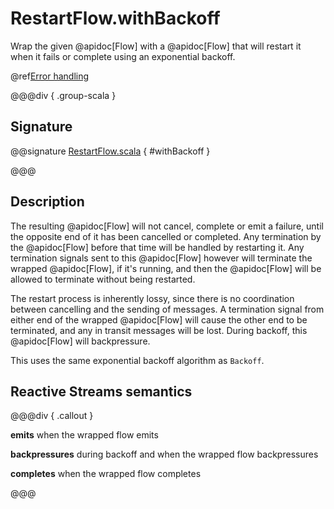 # RestartFlow.withBackoff

Wrap the given @apidoc[Flow] with a @apidoc[Flow] that will restart it when it fails or complete using an exponential backoff.

@ref[Error handling](../index.md#error-handling)

@@@div { .group-scala }

## Signature

@@signature [RestartFlow.scala](/akka-stream/src/main/scala/akka/stream/scaladsl/RestartFlow.scala) { #withBackoff }

@@@

## Description

The resulting @apidoc[Flow] will not cancel, complete or emit a failure, until the opposite end of it has been cancelled or
completed. Any termination by the @apidoc[Flow] before that time will be handled by restarting it. Any termination
signals sent to this @apidoc[Flow] however will terminate the wrapped @apidoc[Flow], if it's running, and then the @apidoc[Flow]
will be allowed to terminate without being restarted.

The restart process is inherently lossy, since there is no coordination between cancelling and the sending of
messages. A termination signal from either end of the wrapped @apidoc[Flow] will cause the other end to be terminated,
and any in transit messages will be lost. During backoff, this @apidoc[Flow] will backpressure.

This uses the same exponential backoff algorithm as `Backoff`.

## Reactive Streams semantics

@@@div { .callout }

**emits** when the wrapped flow emits

**backpressures** during backoff and when the wrapped flow backpressures

**completes** when the wrapped flow completes

@@@
